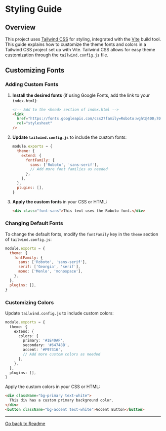 # Styling Guide

## Overview

This project uses [Tailwind CSS](https://tailwindcss.com/) for styling, integrated with the [Vite](https://vitejs.dev/) build tool. This guide explains how to customize the theme fonts and colors in a Tailwind CSS project set up with Vite. Tailwind CSS allows for easy theme customization through the `tailwind.config.js` file.

## Customizing Fonts

### Adding Custom Fonts

1. **Install the desired fonts** (if using Google Fonts, add the link to your `index.html`):

   ```html
   <!-- Add to the <head> section of index.html -->
   <link
     href="https://fonts.googleapis.com/css2?family=Roboto:wght@400;700&display=swap"
     rel="stylesheet"
   />
   ```

2. **Update `tailwind.config.js`** to include the custom fonts:

   ```javascript
   module.exports = {
     theme: {
       extend: {
         fontFamily: {
           sans: ['Roboto', 'sans-serif'],
           // Add more font families as needed
         },
       },
     },
     plugins: [],
   }
   ```

3. **Apply the custom fonts** in your CSS or HTML:
   ```html
   <div class="font-sans">This text uses the Roboto font.</div>
   ```

### Changing Default Fonts

To change the default fonts, modify the `fontFamily` key in the `theme` section of `tailwind.config.js`:

```javascript
module.exports = {
  theme: {
    fontFamily: {
      sans: ['Roboto', 'sans-serif'],
      serif: ['Georgia', 'serif'],
      mono: ['Menlo', 'monospace'],
    },
  },
  plugins: [],
}
```

### Customizing Colors

Update `tailwind.config.js` to include custom colors:

```ts
module.exports = {
  theme: {
    extend: {
      colors: {
        primary: '#1E40AF',
        secondary: '#64748B',
        accent: '#F97316',
        // Add more custom colors as needed
      },
    },
  },
  plugins: [],
}
```

Apply the custom colors in your CSS or HTML:

```html
<div className="bg-primary text-white">
  This div has a custom primary background color.
</div>
<button className="bg-accent text-white">Accent Button</button>
```

---

[Go back to Readme](../README.md)
